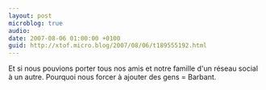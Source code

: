 ```yaml
---
layout: post
microblog: true
audio: 
date: 2007-08-06 01:00:00 +0100
guid: http://xtof.micro.blog/2007/08/06/t189555192.html
---
```

Et si nous pouvions porter tous nos amis et notre famille d'un réseau social à un autre. Pourquoi nous forcer à ajouter des gens = Barbant.
